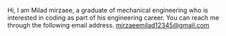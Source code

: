Hi, I am Milad mirzaee, a graduate of mechanical engineering who is interested in coding as part of his engineering career. 
You can reach me through the following email address.
mirzaeemilad12345@gmail.com
